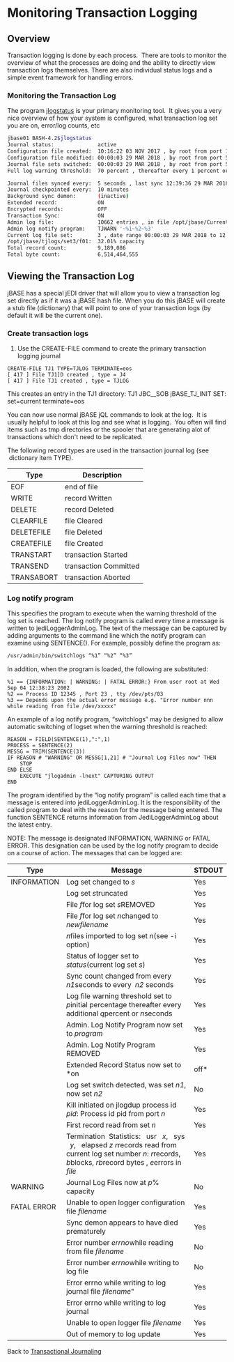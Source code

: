 # Monitoring Transaction Logging

<PageHeader />

## Overview

Transaction logging is done by each process.  There are tools to monitor the overview of what the processes are doing and the ability to directly view transaction logs themselves. There are also individual status logs and a simple event framework for handling errors.

### Monitoring the Transaction Log

The program [jlogstatus](./../jlogstatus) is your primary monitoring tool.  It gives you a very nice overview of how your system is configured, what transaction log set you are on, error/log counts, etc

```bash
jbase01 BASH-4.2$jlogstatus
Journal status:              active
Configuration file created:  10:16:22 03 NOV 2017 , by root from port 1
Configuration file modified: 00:00:03 29 MAR 2018 , by root from port 5
Journal file sets switched:  00:00:03 29 MAR 2018 , by root from port 5
Full log warning threshold:  70 percent , thereafter every 1 percent or 300

Journal files synced every:  5 seconds , last sync 12:39:36 29 MAR 2018
Journal checkpointed every:  10 minutes
Background sync demon:       (inactive)
Extended record:             ON
Encrypted records:           OFF
Transaction Sync:            ON
Admin log file:              10662 entries , in file /opt/jbase/CurrentVersonfig/jediLoggerAdminLog
Admin log notify program:    TJWARN '~%1~%2~%3'
Current log file set:        3 , date range 00:00:03 29 MAR 2018 to 12:39:3MAR 2018
/opt/jbase/tjlogs/set3/f01:  32.01% capacity
Total record count:          9,189,086
Total byte count:            6,514,464,555
```

## Viewing the Transaction Log

jBASE has a special jEDI driver that will allow you to view a transaction log set directly as if it was a jBASE hash file. When you do this jBASE will create a stub file (dictionary) that will point to one of your transaction logs (by default it will be the current one).

### Create transaction logs

1. Use the CREATE-FILE command to create the primary transaction logging journal

```
CREATE-FILE TJ1 TYPE=TJLOG TERMINATE=eos
[ 417 ] File TJ1]D created , type = J4
[ 417 ] File TJ1 created , type = TJLOG
```

This creates an entry in the TJ1 directory: TJ1 JBC\_\_SOB jBASE\_TJ\_INIT SET: set=current terminate=eos

You can now use normal jBASE jQL commands to look at the log.  It is usually helpful to look at this log and see what is logging.  You often will find items such as tmp directories or the spooler that are generating alot of transactions which don't need to be replicated.

The following record types are used in the transaction journal log (see  dictionary item TYPE).

| Type | Description |
| --- | --- |
| EOF | end of file |
| WRITE | record Written |
| DELETE | record Deleted |
| CLEARFILE | file Cleared |
| DELETEFILE | file Deleted |
| CREATEFILE | file Created |
| TRANSTART | transaction Started |
| TRANSEND | transaction Committed |
| TRANSABORT | transaction Aborted |

### Log notify program

This specifies the program to execute when the warning threshold of the log set is reached. The log notify program is called every time a message is written to jediLoggerAdminLog. The text of the message can be captured by adding arguments to the command line which the notify program can examine using SENTENCE(). For example, possibly define the program as:

```bash
/usr/admin/bin/switchlogs “%1” “%2” “%3”
```

In addition, when the program is loaded, the following are substituted:

```
%1 == {INFORMATION: | WARNING: | FATAL ERROR:} From user root at Wed Sep 04 12:38:23 2002
%2 == Process ID 12345 , Port 23 , tty /dev/pts/03
%3 == Depends upon the actual error message e.g. "Error number nnn while reading from file /dev/xxxxx"
```

An example of a log notify program, “switchlogs” may be designed to allow automatic switching of logset when the warning threshold is reached:

```
REASON = FIELD(SENTENCE(1),":",1)
PROCESS = SENTENCE(2)
MESSG = TRIM(SENTENCE(3))
IF REASON # "WARNING" OR MESSG[1,21] # "Journal Log Files now" THEN
    STOP
END ELSE
    EXECUTE "jlogadmin -lnext" CAPTURING OUTPUT
END
```

The program identified by the “log notify program” is called each time that a message is entered into jediLoggerAdminLog. It is the responsibility of the called program to deal with the reason for the message being entered. The function SENTENCE returns information from JediLoggerAdminLog about the latest entry.

NOTE: The message is designated INFORMATION, WARNING or FATAL ERROR. This designation can be used by the log notify program to decide on a course of action. The messages that can be logged are:

| Type | Message | STDOUT |
| --- | --- | --- |
| INFORMATION | Log set changed to *s* | Yes |
|  | Log set *s*truncated | Yes |
|  | File *f*for log set *s*REMOVED | Yes |
|  | File *f*for log set *n*changed to *newfilename* | Yes |
|  | *n*files imported to log set *n*(see -i option) | Yes |
|  | Status of logger set to *status*(current log set *s*) | Yes |
|  | Sync count changed from every *n1*seconds to every  *n2* seconds | Yes |
|  | Log file warning threshold set to *p*initial percentage thereafter every additional *q*percent or *n*seconds | Yes |
|  | Admin. Log Notify Program now set to *program* | Yes |
|  | Admin. Log Notify Program REMOVED | Yes |
|  | Extended Record Status now set to *on|off* | Yes |
|  | Log set switch detected, was set *n1*, now set *n2* | No |
|  | Kill initiated on jlogdup process id *pid*: Process id pid from port *n* | Yes |
|  | First record read from set *n* | Yes |
|  | Termination  Statistics:   usr   *x*,   sys   *y*,   elapsed *z r*records read from current log set number *n*: *r*records, *b*blocks, *rb*record bytes , *e*errors in *file* | Yes |
| WARNING | Journal Log Files now at *p*% capacity | No |
| FATAL ERROR | Unable to open logger configuration file *filename* | Yes |
|  | Sync demon appears to have died prematurely | Yes |
|  | Error number *errno*while reading from file *filename* | No |
|  | Error number *errno*while writing to log file | No |
|  | Error errno while writing to log journal file *filename*" | Yes |
|  | Error errno while writing to log journal | Yes |
|  | Unable to open logger file *filename* | Yes |
|  | Out of memory to log update | Yes |

Back to [Transactional Journaling](./../introduction-to-transaction-journaling)

<PageFooter />
